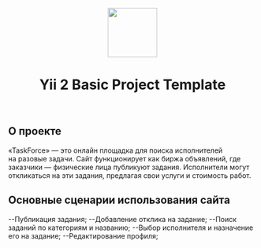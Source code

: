 <p align="center">
    <a href="https://github.com/yiisoft" target="_blank">
        <img src="https://avatars0.githubusercontent.com/u/993323" height="100px">
    </a>
    <h1 align="center">Yii 2 Basic Project Template</h1>
    <br>
</p>

О проекте
---------

«TaskForce» — это онлайн площадка для поиска исполнителей на разовые задачи. Сайт функционирует как биржа объявлений, где заказчики — физические лица публикуют задания. Исполнители могут откликаться на эти задания, предлагая свои услуги и стоимость работ.

Основные сценарии использования сайта
-------------------------------------
--Публикация задания;
--Добавление отклика на задание;
--Поиск заданий по категориям и названию;
--Выбор исполнителя и назначение его на задание;
--Редактирование профиля;
